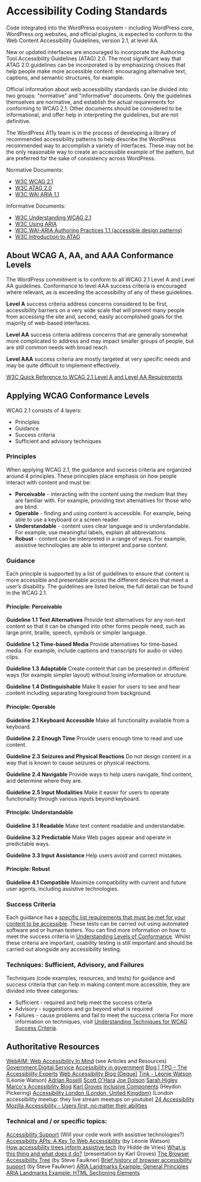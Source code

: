 # Accessibility Coding Standards

Code integrated into the WordPress ecosystem - including WordPress core, WordPress.org websites, and official plugins, is expected to conform to the Web Content Accessibility Guidelines, version 2.1, at level AA. 

New or updated interfaces are encouraged to incorporate the Authoring Tool Accessibility Guidelines (ATAG) 2.0. The most significant way that ATAG 2.0 guidelines can be incorporated is by emphasizing choices that help people make more accessible content: encouraging alternative text, captions, and semantic structures, for example. 

Official information about web accessibility standards can be divided into two groups: "normative" and "informative" documents. Only the guidelines themselves are normative, and establish the actual requirements for conforming to WCAG 2.1. Other documents should be considered to be informational, and offer help in interpreting the guidelines, but are not definitive.

The WordPress A11y team is in the process of developing a library of recommended accessibility patterns to help describe the WordPress recommended way to accomplish a variety of interfaces. These may not be the only reasonable way to create an accessible example of the pattern, but are preferred for the sake of consistency across WordPress.

Normative Documents:
- [W3C WCAG 2.1](https://www.w3.org/TR/WCAG21)
- [W3C ATAG 2.0](https://www.w3.org/TR/ATAG20/) 
- [W3C WAI ARIA 1.1](https://www.w3.org/TR/wai-aria/) 

Informative Documents:
- [W3C Understanding WCAG 2.1](https://www.w3.org/WAI/WCAG21/Understanding/) 
- [W3C Using ARIA](https://www.w3.org/TR/using-aria/) 
- [W3C WAI-ARIA Authoring Practices 1.1 (accessible design patterns)](https://www.w3.org/TR/wai-aria-practices-1.1/) 
- [W3C Introduction to ATAG](https://www.w3.org/WAI/standards-guidelines/atag)

## About WCAG A, AA, and AAA Conformance Levels 
The WordPress commitment is to conform to all WCAG 2.1 Level A and Level AA guidelines. Conformance to level AAA success criteria is encouraged where relevant, as is exceeding the accessibility of any of these guidelines.

**Level A** success criteria address concerns considered to be first, accessibility barriers on a very wide scale that will prevent many people from accessing the site and, second, easily accomplished goals for the majority of web-based interfaces.

**Level AA** success criteria address concerns that are generally somewhat more complicated to address and may impact smaller groups of people, but are still common needs with broad reach.

**Level AAA** success criteria are mostly targeted at very specific needs and may be quite difficult to implement effectively. 

[W3C Quick Reference to WCAG 2.1 Level A and Level AA Requirements](https://www.w3.org/WAI/WCAG21/quickref/?versions=2.1&currentsidebar=%23col_overview&levels=aaa)

## Applying WCAG Conformance Levels 
WCAG 2.1 consists of 4 layers:
- Principles
- Guidance
- Success criteria
- Sufficient and advisory techniques

### Principles
When applying WCAG 2.1, the guidance and success criteria are organized around 4 principles. These principles place emphasis on how people interact with content and must be:
- **Perceivable** - interacting with the content using the medium that they are familiar with. For example, providing text alternatives for those who are blind.  
- **Operable** - finding and using content is accessible. For example, being able to use a keyboard or a screen reader.  
- **Understandable** - content uses clear language and is understandable. For example, use meaningful labels, explain all abbreviations.
- **Robust** - content can be interpreted in a range of ways. For example, assistive technologies are able to interpret and parse content.

### Guidance
Each principle is supported by a list of guidelines to ensure that content is more accessible and presentable across the different devices that meet a user’s disability. The guidelines are listed below, the full detail can be found in the WCAG 2.1.

#### Principle: Perceivable
**Guideline 1.1 Text Alternatives**
Provide text alternatives for any non-text content so that it can be changed into other forms people need, such as large print, braille, speech, symbols or simpler language.

**Guideline 1.2 Time-based Media**
Provide alternatives for time-based media. For example, include captions and transcripts for audio or video clips.

**Guideline 1.3 Adaptable**
Create content that can be presented in different ways (for example simpler layout) without losing information or structure.

**Guideline 1.4 Distinguishable**
Make it easier for users to see and hear content including separating foreground from background.

#### Principle: Operable
**Guideline 2.1 Keyboard Accessible**
Make all functionality available from a keyboard.

**Guideline 2.2 Enough Time**
Provide users enough time to read and use content.

**Guideline 2.3 Seizures and Physical Reactions**
Do not design content in a way that is known to cause seizures or physical reactions.

**Guideline 2.4 Navigable**
Provide ways to help users navigate, find content, and determine where they are.

**Guideline 2.5 Input Modalities**
Make it easier for users to operate functionality through various inputs beyond keyboard.

#### Principle: Understandable
**Guideline 3.1 Readable**
Make text content readable and understandable.

**Guideline 3.2 Predictable**
Make Web pages appear and operate in predictable ways.

**Guideline 3.3 Input Assistance**
Help users avoid and correct mistakes.

#### Principle: Robust
**Guideline 4.1 Compatible**
Maximize compatibility with current and future user agents, including assistive technologies.

### Success Criteria
Each guidance has a [specific list requirements that must be met for your content to be accessible](https://www.w3.org/WAI/WCAG21/quickref/). These tests can be carried out using automated software and or human testers. You can find more information on how to meet the success criteria in [Understanding Levels of Conformance](https://www.w3.org/WAI/WCAG21/Understanding/conformance#levels). Whilst these criteria are important, usability testing is still important and should be carried out alongside any accessibility testing.

### Techniques: Sufficient, Advisory, and Failures
Techniques (code examples, resources, and tests) for guidance and success criteria that can help in making content more accessible, they are divided into three categories:
- Sufficient - required and help meet the success criteria
- Advisory - suggestions and go beyond what is required
- Failures - cause problems and fail to meet the success criteria
For more information on techniques, visit [Understanding Techniques for WCAG Success Criteria](https://www.w3.org/WAI/WCAG21/Understanding/understanding-techniques).

## Authoritative Resources
[WebAIM: Web Accessibility In Mind](https://webaim.org/) (see Articles and Resources)
[Government Digital Service](https://gds.blog.gov.uk)
[Accessibility in government](https://accessibility.blog.gov.uk/) 
[Blog | TPG – The Accessibility Experts](https://developer.paciellogroup.com/blog/)
[Web Accessibility Blog (Deque)](https://www.deque.com/blog/)
[Tink - Léonie Watson](https://tink.uk) (Léonie Watson)
[Adrian Roselli](https://adrianroselli.com)
[Scott O'Hara](https://www.scottohara.me)
[Joe Dolson](https://www.joedolson.com/blog)
[Sarah Higley](https://sarahmhigley.com/) 
[Marco's Accessibility Blog](https://www.marcozehe.de/) 
[Karl Groves](https://karlgroves.com/) 
[Inclusive Components](https://inclusive-components.design) (Heydon Pickering)
[Accessibility London (London, United Kingdom)](https://www.meetup.com/London-Accessibility-Meetup/) (London accessibility meetup: they live stream meetups on youtube)
[24 Accessibility](https://www.24a11y.com/)
[Mozilla Accessibility - Users first, no matter their abilities](https://blog.mozilla.org/accessibility/)

### Technical and / or specific topics:
[Accessibility Support](https://a11ysupport.io/) (Will your code work with assistive technologies?)
[Accessibility APIs: A Key To Web Accessibility](https://www.smashingmagazine.com/2015/03/web-accessibility-with-accessibility-api/) (by Léonie Watson)  
[How accessibility trees inform assistive tech](https://hacks.mozilla.org/2019/06/how-accessibility-trees-inform-assistive-tech/) (by Hidde de Vries) 
[What is this thing and what does it do?](https://www.youtube.com/watch?v=YLihNhn_MO4 ) (presentation by Karl Groves)
[The Browser Accessibility Tree](https://developer.paciellogroup.com/blog/2015/01/the-browser-accessibility-tree/) (by Steve Faulkner)
[Brief history of browser accessibility support](https://www.paciellogroup.com/blog/2011/10/brief-history-of-browser-accessibility-support/) (by Steve Faulkner) 
[ARIA Landmarks Example: General Principles](https://www.w3.org/TR/wai-aria-practices/examples/landmarks/)
[ARIA Landmarks Example: HTML Sectioning Elements](https://www.w3.org/TR/wai-aria-practices/examples/landmarks/HTML5.html) 
